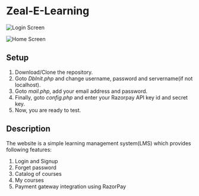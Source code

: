 # Zeal-E-Learning

![Login Screen](https://github.com/JT-collab/Zeal-E-Learning/blob/main/screenshots/login.png) 

![Home Screen](https://github.com/JT-collab/Zeal-E-Learning/blob/main/screenshots/home.png)

## Setup

1. Download/Clone the repository.
2. Goto *DbInit.php* and change username, password and servername(if not localhost).
3. Goto *mail.php*, add your email address and password.
4. Finally, goto *config.php* and enter your Razorpay API key id and secret key.
5. Now, you are ready to test.

## Description

The website is a simple learning management system(LMS) which provides following features:
1. Login and Signup
2. Forget password
3. Catalog of courses
4. My courses
5. Payment gateway integration using RazorPay
